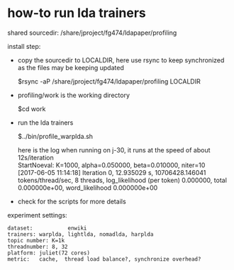 how-to run lda trainers
====================

shared sourcedir: /share/jproject/fg474/ldapaper/profiling

install step:

-  copy the sourcedir to LOCALDIR, here use rsync to keep synchronized as the files may be keeping updated
    
    $rsync -aP /share/jproject/fg474/ldapaper/profiling LOCALDIR

-  profiling/work is the working directory

    $cd work

-  run the lda trainers
    
    $../bin/profile_warplda.sh

    here is the log when running on j-30, it runs at the speed of about 12s/iteration  
    StartNoeval: K=1000, alpha=0.050000, beta=0.010000, niter=10  
    [2017-06-05 11:14:18] Iteration 0, 12.935029 s, 10706428.146041 tokens/thread/sec, 8 threads, log_likelihood (per token) 0.000000, total 0.000000e+00, word_likelihood 0.000000e+00
    
-  check for the scripts for more details

experiment settings:

    dataset:           enwiki
    trainers: warplda, lightlda, nomadlda, harplda
    topic number: K=1k
    threadnumber: 8, 32
    platform: juliet(72 cores)
    metric:   cache,  thread load balance?, synchronize overhead?
